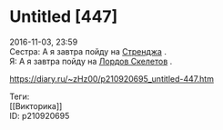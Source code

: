 Untitled [447]
===============

   
 2016-11-03, 23:59   
  Сестра: А я завтра пойду на  [Стренджа](https://www.kinopoisk.ru/film/409600/)  .   
 Я: А я завтра пойду на  [Лордов Скелетов](http://darksouls2.wiki.fextralife.com/The+Skeleton+Lords)  .   
    
 <https://diary.ru/~zHz00/p210920695_untitled-447.htm>   
   
 Теги:   
 [[Викторика]]   
 ID: p210920695